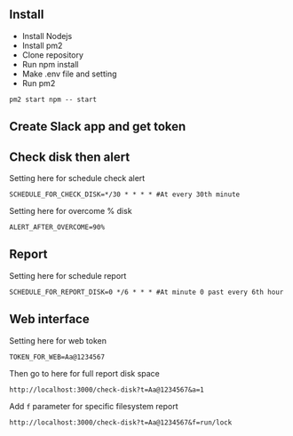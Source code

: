 ## Install
- Install Nodejs
- Install pm2
- Clone repository
- Run npm install
- Make .env file and setting
- Run pm2
```
pm2 start npm -- start
```

## Create Slack app and get token

## Check disk then alert

Setting here for schedule check alert
```
SCHEDULE_FOR_CHECK_DISK=*/30 * * * * #At every 30th minute
```

Setting here for overcome % disk
```
ALERT_AFTER_OVERCOME=90%
```

## Report

Setting here for schedule report

```
SCHEDULE_FOR_REPORT_DISK=0 */6 * * * #At minute 0 past every 6th hour
```

## Web interface

Setting here for web token

```
TOKEN_FOR_WEB=Aa@1234567
```

Then go to here for full report disk space
```
http://localhost:3000/check-disk?t=Aa@1234567&a=1
```

Add `f` parameter for specific filesystem report
```
http://localhost:3000/check-disk?t=Aa@1234567&f=run/lock
```